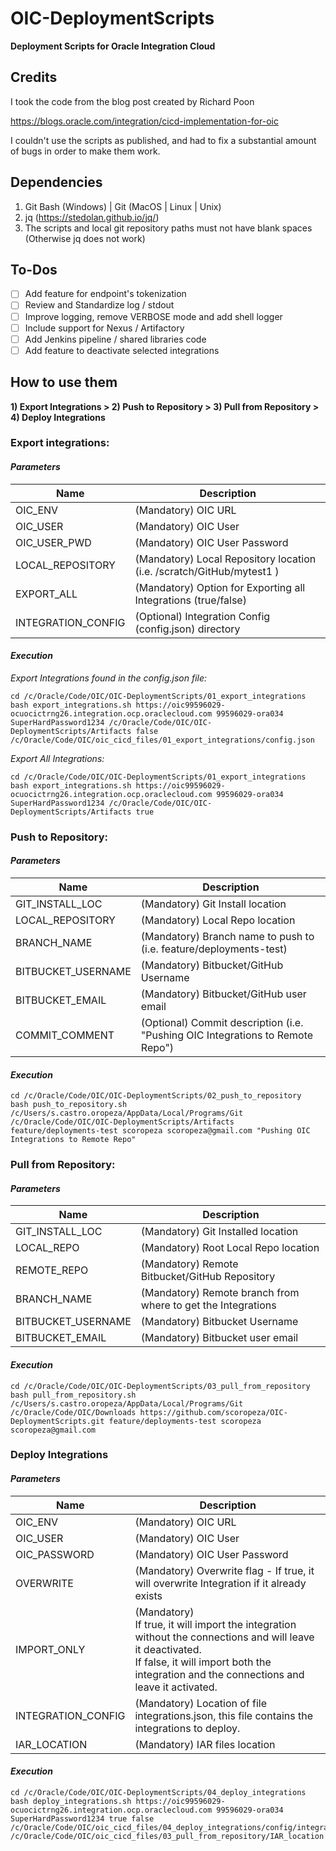 # OIC-DeploymentScripts
**Deployment Scripts for Oracle Integration Cloud**

## Credits
I took the code from the blog post created by Richard Poon

https://blogs.oracle.com/integration/cicd-implementation-for-oic

I couldn't use the scripts as published, and had to fix a substantial amount of bugs in order to make them work.

## Dependencies
1. Git Bash (Windows) | Git (MacOS | Linux | Unix)
1. jq (https://stedolan.github.io/jq/)
1. The scripts and local git repository paths must not have blank spaces (Otherwise jq does not work)

## To-Dos
- [ ]  Add feature for endpoint's tokenization
- [ ]  Review and Standardize log / stdout
- [ ]  Improve logging, remove VERBOSE mode and add shell logger
- [ ]  Include support for Nexus / Artifactory
- [ ]  Add Jenkins pipeline / shared libraries code
- [ ]  Add feature to deactivate selected integrations

## How to use them

**1) Export Integrations > 2) Push to Repository > 3) Pull from Repository > 4) Deploy Integrations**

### Export integrations:
#### _Parameters_
Name                |   Description
------------------- | --------------------------------------------------------------
OIC_ENV             |   (Mandatory) OIC URL
OIC_USER            |   (Mandatory) OIC User
OIC_USER_PWD        |   (Mandatory) OIC User Password
LOCAL_REPOSITORY    |   (Mandatory) Local Repository location (i.e. /scratch/GitHub/mytest1 )
EXPORT_ALL          |   (Mandatory) Option for Exporting all Integrations (true/false)
INTEGRATION_CONFIG  |   (Optional)  Integration Config (config.json) directory

#### _Execution_
_Export Integrations found in the config.json file:_
```
cd /c/Oracle/Code/OIC/OIC-DeploymentScripts/01_export_integrations
bash export_integrations.sh https://oic99596029-ocuocictrng26.integration.ocp.oraclecloud.com 99596029-ora034 SuperHardPassword1234 /c/Oracle/Code/OIC/OIC-DeploymentScripts/Artifacts false /c/Oracle/Code/OIC/oic_cicd_files/01_export_integrations/config.json
```

_Export All Integrations:_
```
cd /c/Oracle/Code/OIC/OIC-DeploymentScripts/01_export_integrations
bash export_integrations.sh https://oic99596029-ocuocictrng26.integration.ocp.oraclecloud.com 99596029-ora034 SuperHardPassword1234 /c/Oracle/Code/OIC/OIC-DeploymentScripts/Artifacts true
```

### Push to Repository:
#### _Parameters_
Name                |   Description
------------------- | --------------------------------------------------------------
GIT_INSTALL_LOC     |   (Mandatory) Git Install location
LOCAL_REPOSITORY    |   (Mandatory) Local Repo location
BRANCH_NAME         |   (Mandatory) Branch name to push to (i.e. feature/deployments-test)
BITBUCKET_USERNAME  |   (Mandatory) Bitbucket/GitHub Username
BITBUCKET_EMAIL     |   (Mandatory) Bitbucket/GitHub user email
COMMIT_COMMENT      |   (Optional)  Commit description (i.e. "Pushing OIC Integrations to Remote Repo")

#### _Execution_
```
cd /c/Oracle/Code/OIC/OIC-DeploymentScripts/02_push_to_repository
bash push_to_repository.sh /c/Users/s.castro.oropeza/AppData/Local/Programs/Git /c/Oracle/Code/OIC/OIC-DeploymentScripts/Artifacts feature/deployments-test scoropeza scoropeza@gmail.com "Pushing OIC Integrations to Remote Repo"
```

### Pull from Repository:

#### _Parameters_
Name                |   Description
------------------- | --------------------------------------------------------------
GIT_INSTALL_LOC     |   (Mandatory) Git Installed location
LOCAL_REPO          |   (Mandatory) Root Local Repo location
REMOTE_REPO         |   (Mandatory) Remote Bitbucket/GitHub Repository
BRANCH_NAME         |   (Mandatory) Remote branch from where to get the Integrations
BITBUCKET_USERNAME  |   (Mandatory) Bitbucket Username
BITBUCKET_EMAIL     |   (Mandatory) Bitbucket user email

#### _Execution_
```
cd /c/Oracle/Code/OIC/OIC-DeploymentScripts/03_pull_from_repository
bash pull_from_repository.sh /c/Users/s.castro.oropeza/AppData/Local/Programs/Git /c/Oracle/Code/OIC/Downloads https://github.com/scoropeza/OIC-DeploymentScripts.git feature/deployments-test scoropeza scoropeza@gmail.com
```

### Deploy Integrations

#### _Parameters_
Name                |   Description
------------------- | --------------------------------------------------------------
OIC_ENV             |   (Mandatory) OIC URL
OIC_USER            |   (Mandatory) OIC User
OIC_PASSWORD        |   (Mandatory) OIC User Password
OVERWRITE           |   (Mandatory)  Overwrite flag - If true, it will overwrite Integration if it already exists
IMPORT_ONLY			|	(Mandatory)<br>If true, it will import the integration without the connections and will leave it deactivated.<br>If false, it will import both the integration and the connections and leave it activated.
INTEGRATION_CONFIG	|	(Mandatory) Location of file integrations.json, this file contains the integrations to deploy.
IAR_LOCATION        |   (Mandatory) IAR files location

#### _Execution_
```
cd /c/Oracle/Code/OIC/OIC-DeploymentScripts/04_deploy_integrations
bash deploy_integrations.sh https://oic99596029-ocuocictrng26.integration.ocp.oraclecloud.com 99596029-ora034 SuperHardPassword1234 true false /c/Oracle/Code/OIC/oic_cicd_files/04_deploy_integrations/config/integrations.json /c/Oracle/Code/OIC/oic_cicd_files/03_pull_from_repository/IAR_location
```


